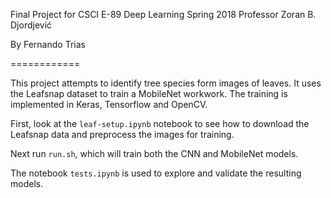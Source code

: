 Final Project for CSCI E-89 Deep Learning Spring 2018
Professor Zoran B. Djordjević

By Fernando Trias

============

This project attempts to identify tree species form images of leaves. It uses
the Leafsnap dataset to train a MobileNet workwork. The training is implemented
in Keras, Tensorflow and OpenCV.

First, look at the `leaf-setup.ipynb` notebook to see how to download the Leafsnap
data and preprocess the images for training.

Next run `run.sh`, which will train both the CNN and MobileNet models.

The notebook `tests.ipynb` is used to explore and validate the resulting models.
